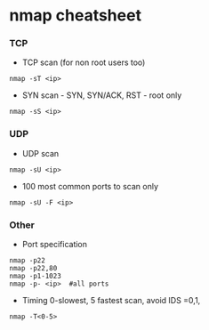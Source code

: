 # nmap cheatsheet

### TCP
- TCP scan (for non root users too)
```
nmap -sT <ip>
```

- SYN scan - SYN, SYN/ACK, RST - root only
```
nmap -sS <ip>
```

### UDP
- UDP scan
```
nmap -sU <ip>
```

- 100 most common ports to scan only
```
nmap -sU -F <ip>
```

### Other
- Port specification
```
nmap -p22
nmap -p22,80
nmap -p1-1023
nmap -p- <ip>  #all ports
```

- Timing 0-slowest, 5 fastest scan, avoid IDS =0,1, 
```
nmap -T<0-5>
```